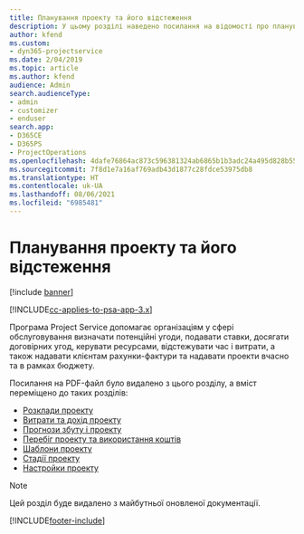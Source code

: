 ```yaml
---
title: Планування проекту та його відстеження
description: У цьому розділі наведено посилання на відомості про планування та відстеження в Project Service Automation.
author: kfend
ms.custom:
- dyn365-projectservice
ms.date: 2/04/2019
ms.topic: article
ms.author: kfend
audience: Admin
search.audienceType:
- admin
- customizer
- enduser
search.app:
- D365CE
- D365PS
- ProjectOperations
ms.openlocfilehash: 4dafe76864ac873c596381324ab6865b1b3adc24a495d828b552e7ac459954b9
ms.sourcegitcommit: 7f8d1e7a16af769adb43d1877c28fdce53975db8
ms.translationtype: HT
ms.contentlocale: uk-UA
ms.lasthandoff: 08/06/2021
ms.locfileid: "6985481"
---
```

# <a name="project-planning-and-tracking"></a>Планування проекту та його відстеження

[!include [banner](../../includes/psa-now-project-operations.md)]

[!INCLUDE[cc-applies-to-psa-app-3.x](../../includes/cc-applies-to-psa-app-3x.md)]

Програма Project Service допомагає організаціям у сфері обслуговування визначати потенційні угоди, подавати ставки, досягати договірних угод, керувати ресурсами, відстежувати час і витрати, а також надавати клієнтам рахунки-фактури та надавати проекти вчасно та в рамках бюджету. 

Посилання на PDF-файл було видалено з цього розділу, а вміст переміщено до таких розділів:

- [Розклади проекту](../project-creating.md)
- [Витрати та дохід проекту](../project-estimating.md)
- [Прогнози збуту і проекту](../project-leveraging.md)
- [Перебіг проекту та використання коштів](../project-tracking.md)
- [Шаблони проекту](../project-templates.md)
- [Стадії проекту](../project-stages.md)
- [Настройки проекту](../project-settings.md)

> [!NOTE]
> Цей розділ буде видалено з майбутньої оновленої документації. 


[!INCLUDE[footer-include](../../includes/footer-banner.md)]